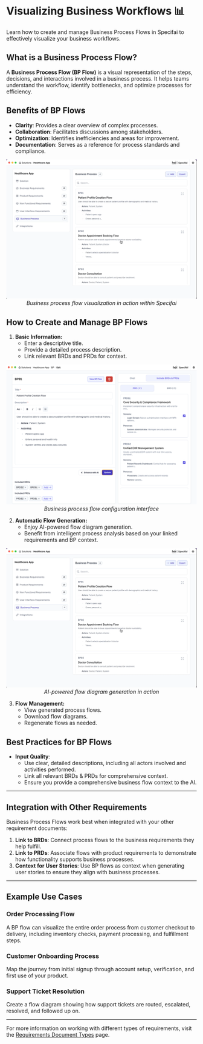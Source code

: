 # Visualizing Business Workflows 📊

Learn how to create and manage Business Process Flows in Specifai to effectively visualize your business workflows.

## What is a Business Process Flow?

A **Business Process Flow (BP Flow)** is a visual representation of the steps, decisions, and interactions involved in a business process. It helps teams understand the workflow, identify bottlenecks, and optimize processes for efficiency.

## Benefits of BP Flows
* **Clarity**: Provides a clear overview of complex processes.
* **Collaboration**: Facilitates discussions among stakeholders.
* **Optimization**: Identifies inefficiencies and areas for improvement.
* **Documentation**: Serves as a reference for process standards and compliance.

<div align="center">

![Business Process Flow Visualization](../../static/gif/specifai-bp-visualisation.gif)
*Business process flow visualization in action within Specifai*

</div>

## How to Create and Manage BP Flows

1.  **Basic Information:**
    * Enter a descriptive title.
    * Provide a detailed process description.
    * Link relevant BRDs and PRDs for context.

<div align="center">

![BP Flow Details Configuration](../../static/img/specifai-bp-details.png)
*Business process flow configuration interface*

</div>

2.  **Automatic Flow Generation:**
    * Enjoy AI-powered flow diagram generation.
    * Benefit from intelligent process analysis based on your linked requirements and BP context.

<div align="center">

![AI-powered flow diagram generation](../../static/gif/specifai-bp-visualisation.gif)
*AI-powered flow diagram generation in action*

</div>

3.  **Flow Management:**
    * View generated process flows.
    * Download flow diagrams.
    * Regenerate flows as needed.

## Best Practices for BP Flows
* **Input Quality**:
    * Use clear, detailed descriptions, including all actors involved and activities performed.
    * Link all relevant BRDs & PRDs for comprehensive context.
    * Ensure you provide a comprehensive business flow context to the AI.

---

## Integration with Other Requirements

Business Process Flows work best when integrated with your other requirement documents:

1. **Link to BRDs**: Connect process flows to the business requirements they help fulfill.
2. **Link to PRDs**: Associate flows with product requirements to demonstrate how functionality supports business processes.
3. **Context for User Stories**: Use BP flows as context when generating user stories to ensure they align with business processes.

---

## Example Use Cases

### Order Processing Flow
A BP flow can visualize the entire order process from customer checkout to delivery, including inventory checks, payment processing, and fulfillment steps.

### Customer Onboarding Process
Map the journey from initial signup through account setup, verification, and first use of your product.

### Support Ticket Resolution
Create a flow diagram showing how support tickets are routed, escalated, resolved, and followed up on.

---

For more information on working with different types of requirements, visit the [Requirements Document Types](requirement-types.md) page.
